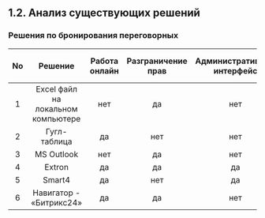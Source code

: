## 1.2. Анализ существующих решений

### Решения по бронирования переговорных

| No  | Решение       | Работа онлайн | Разграничение прав | Административный интерфейс | Кроссплатформенность | Поддержка мобильных устройств | Поддержка школьного API | Бесплатность | Безопасность |
| :-: | :------------:| :------: | :--------: | :--------: | :--------: | :--------: | :--------: | :--------: | :--------: |
| 1   | Exсel файл на локальном компьютере| нет	| да | нет	| нет | нет	| нет	| да	| нет |
| 2   | Гугл-таблица | да	| нет	| нет	| да	| нет	| нет	| да	| нет |
| 3   | MS Outlook | нет	| да	| нет	| нет	| нет	| нет	| да	| нет |
| 4   | Extron | да	|да	|да	|нет	|нет	|нет	|нет	|да|
| 5   | Smart4 | да	|нет	|да	|нет	|да	|нет	|нет	|да|
| 6   | Навигатор -  «Битрикс24» | да	|да	|нет	|нет	|да	|нет	|нет	| да |
